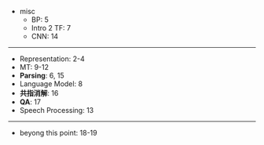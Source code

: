 * misc
  * BP: 5
  * Intro 2 TF: 7
  * CNN: 14
***
* Representation: 2-4
* MT: 9-12
* **Parsing**: 6, 15
* Language Model: 8
* **共指消解**: 16
* **QA**: 17
* Speech Processing: 13
***
* beyong this point: 18-19
